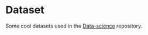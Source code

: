# Dataset

Some cool datasets used in the [Data-science](https://github.com/khuyentran1401/Data-science) repository.